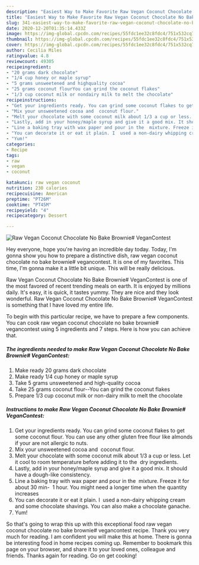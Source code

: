 ```yaml
---
description: "Easiest Way to Make Favorite Raw Vegan Coconut Chocolate No Bake Brownie# VeganContest"
title: "Easiest Way to Make Favorite Raw Vegan Coconut Chocolate No Bake Brownie# VeganContest"
slug: 341-easiest-way-to-make-favorite-raw-vegan-coconut-chocolate-no-bake-brownie-vegancontest
date: 2020-12-20T01:35:14.433Z
image: https://img-global.cpcdn.com/recipes/55fdc1ee32c8fdc4/751x532cq70/raw-vegan-coconut-chocolate-no-bake-brownie-vegancontest-recipe-main-photo.jpg
thumbnail: https://img-global.cpcdn.com/recipes/55fdc1ee32c8fdc4/751x532cq70/raw-vegan-coconut-chocolate-no-bake-brownie-vegancontest-recipe-main-photo.jpg
cover: https://img-global.cpcdn.com/recipes/55fdc1ee32c8fdc4/751x532cq70/raw-vegan-coconut-chocolate-no-bake-brownie-vegancontest-recipe-main-photo.jpg
author: Cecilia Miles
ratingvalue: 4.8
reviewcount: 49305
recipeingredient:
- "20 grams dark chocolate"
- "1/4 cup honey or maple syrup"
- "5 grams unsweetened and highquality cocoa"
- "25 grams coconut flourYou can grind the coconut flakes"
- "1/3 cup coconut milk or nondairy milk to melt the chocolate"
recipeinstructions:
- "Get your ingredients ready. You can grind some coconut flakes to get some coconut flour. You can use any other gluten free flour like almonds if your are not allergic to nuts."
- "Mix your unsweetened cocoa and  coconut flour."
- "Melt your chocolate with some coconut milk about 1/3 a cup or less. Let it cool to room temperature before adding it to the  dry ingredients."
- "Lastly, add in your honey/maple syrup and give it a good mix. It should have a dough-like consistency."
- "Line a baking tray with wax paper and pour in the  mixture. Freeze it for about 30 min-  1 hour. You might need a longer time when the quantity increases"
- "You can decorate it or eat it plain. I  used a non-dairy whipping cream and some chocolate shavings. You can also make a chocolate ganache."
- "Yum!"
categories:
- Recipe
tags:
- raw
- vegan
- coconut

katakunci: raw vegan coconut 
nutrition: 230 calories
recipecuisine: American
preptime: "PT26M"
cooktime: "PT45M"
recipeyield: "4"
recipecategory: Dessert

---
```



![Raw Vegan Coconut Chocolate No Bake Brownie# VeganContest](https://img-global.cpcdn.com/recipes/55fdc1ee32c8fdc4/751x532cq70/raw-vegan-coconut-chocolate-no-bake-brownie-vegancontest-recipe-main-photo.jpg)

Hey everyone, hope you're having an incredible day today. Today, I'm gonna show you how to prepare a distinctive dish, raw vegan coconut chocolate no bake brownie# vegancontest. It is one of my favorites. This time, I'm gonna make it a little bit unique. This will be really delicious.

Raw Vegan Coconut Chocolate No Bake Brownie# VeganContest is one of the most favored of recent trending meals on earth. It is enjoyed by millions daily. It's easy, it is quick, it tastes yummy. They are nice and they look wonderful. Raw Vegan Coconut Chocolate No Bake Brownie# VeganContest is something that I have loved my entire life.




To begin with this particular recipe, we have to prepare a few components. You can cook raw vegan coconut chocolate no bake brownie# vegancontest using 5 ingredients and 7 steps. Here is how you can achieve that.

<!--inarticleads1-->

##### The ingredients needed to make Raw Vegan Coconut Chocolate No Bake Brownie# VeganContest:

1. Make ready 20 grams dark chocolate
1. Make ready 1/4 cup honey or maple syrup
1. Take 5 grams unsweetened and high-quality cocoa
1. Take 25 grams coconut flour--You can grind the coconut flakes
1. Prepare 1/3 cup coconut milk or non-dairy milk to melt the chocolate




<!--inarticleads2-->

##### Instructions to make Raw Vegan Coconut Chocolate No Bake Brownie# VeganContest:

1. Get your ingredients ready. You can grind some coconut flakes to get some coconut flour. You can use any other gluten free flour like almonds if your are not allergic to nuts.
1. Mix your unsweetened cocoa and  coconut flour.
1. Melt your chocolate with some coconut milk about 1/3 a cup or less. Let it cool to room temperature before adding it to the  dry ingredients.
1. Lastly, add in your honey/maple syrup and give it a good mix. It should have a dough-like consistency.
1. Line a baking tray with wax paper and pour in the  mixture. Freeze it for about 30 min-  1 hour. You might need a longer time when the quantity increases
1. You can decorate it or eat it plain. I  used a non-dairy whipping cream and some chocolate shavings. You can also make a chocolate ganache.
1. Yum!




So that's going to wrap this up with this exceptional food raw vegan coconut chocolate no bake brownie# vegancontest recipe. Thank you very much for reading. I am confident you will make this at home. There is gonna be interesting food in home recipes coming up. Remember to bookmark this page on your browser, and share it to your loved ones, colleague and friends. Thanks again for reading. Go on get cooking!
